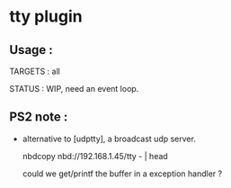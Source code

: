 # tty plugin

## Usage :

TARGETS : all

STATUS : WIP, need an event loop.

## PS2 note : 

* alternative to [udptty], a broadcast udp server.

    nbdcopy nbd://192.168.1.45/tty - | head

   could we get/printf the buffer in a exception handler ?